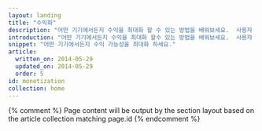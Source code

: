 ```yaml
---
layout: landing
title: "수익화"
description: "어떤 기기에서든지 수익을 최대화 할 수 있는 방법을 배워보세요.  사용자 경험을 끌어올리고 수익을 내세요."
introduction: "어떤 기기에서든지 수익을 최대화 할수 있는 방법을 배워보세요.  사용자 경험을 끌어올리고 수익을 내세요."
snippet: "어떤 기기에서든지 수익 가능성을 최대화 하세요."
article:
  written_on: 2014-05-29
  updated_on: 2014-05-29
  order: 5
id: monetization
collection: home
---
```


{% comment %}
Page content will be output by the section layout based on the article collection matching page.id
{% endcomment %}
